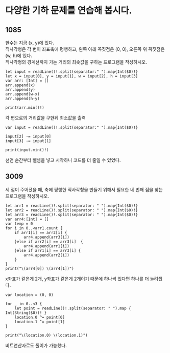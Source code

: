 # 다양한 기하 문제를 연습해 봅시다.	
## 1085
한수는 지금 (x, y)에 있다.   
직사각형은 각 변이 좌표축에 평행하고, 왼쪽 아래 꼭짓점은 (0, 0), 오른쪽 위 꼭짓점은 (w, h)에 있다.   
직사각형의 경계선까지 가는 거리의 최솟값을 구하는 프로그램을 작성하시오.   
```
let input = readLine()!.split(separator:" ").map{Int($0)!}
let x = input[0], y = input[1], w = input[2], h = input[3]
var arr: [Int] = []
arr.append(x)
arr.append(y)
arr.append(w-x)
arr.append(h-y)

print(arr.min()!)
```
각 변으로의 거리값을 구한뒤 최소값을 출력   
```
var input = readLine()!.split(separator:" ").map{Int($0)!}

input[2] -= input[0]
input[3] -= input[1]

print(input.min()!)
```
선언 순간부터 뺄셈을 넣고 시작하니 코드를 더 줄일 수 있었다.   
## 3009
세 점이 주어졌을 때, 축에 평행한 직사각형을 만들기 위해서 필요한 네 번째 점을 찾는 프로그램을 작성하시오.   
```
let arr1 = readLine()!.split(separator: " ").map{Int($0)!}
let arr2 = readLine()!.split(separator: " ").map{Int($0)!}
let arr3 = readLine()!.split(separator: " ").map{Int($0)!}
var arr4:[Int] = []
var temp = 0
for i in 0..<arr1.count {
    if arr1[i] == arr2[i] {
        arr4.append(arr3[i])
    }else if arr2[i] == arr3[i]  {
        arr4.append(arr1[i])
    }else if arr1[i] == arr3[i] {
        arr4.append(arr2[i])
    }
}
print("\(arr4[0]) \(arr4[1])")
```
x좌표가 같은게 2개, y좌표가 같은게 2개이기 때문에 하나씩 있다면 하나를 더 늘려줬다.   
```
var location = (0, 0)

for _ in 0..<3 {
    let point = readLine()!.split(separator: " ").map { Int(String($0))! }
    location.0 ^= point[0]
    location.1 ^= point[1]
}

print("\(location.0) \(location.1)")
```
비트연산자로도 풀이가 가능했다.   
